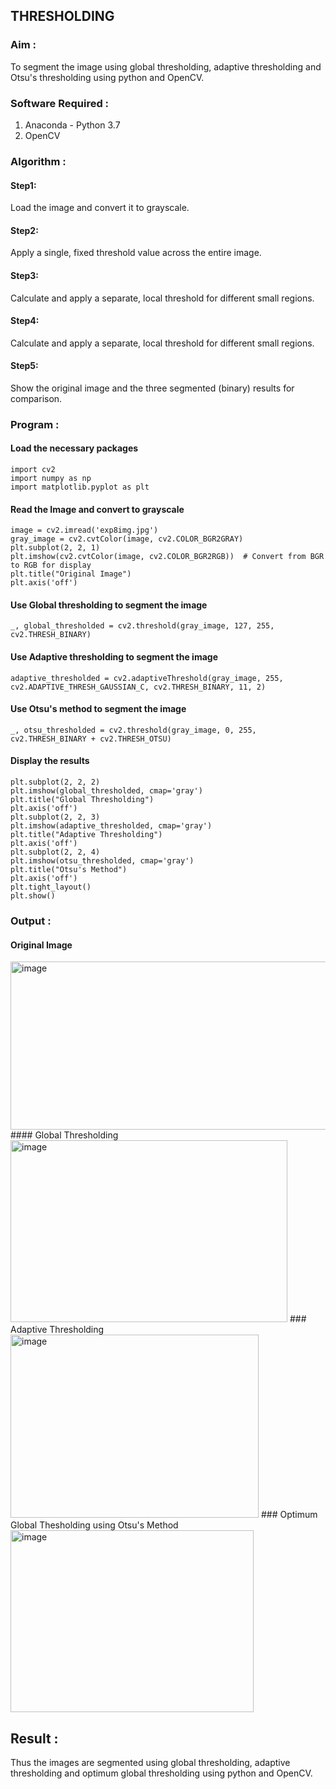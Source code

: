 ## THRESHOLDING
### Aim :
To segment the image using global thresholding, adaptive thresholding and Otsu's thresholding using python and OpenCV.

### Software Required :
1. Anaconda - Python 3.7
2. OpenCV

### Algorithm :
#### Step1:
Load the image and convert it to grayscale.
#### Step2:
Apply a single, fixed threshold value across the entire image.
#### Step3:
Calculate and apply a separate, local threshold for different small regions.
#### Step4:
Calculate and apply a separate, local threshold for different small regions.
#### Step5:
Show the original image and the three segmented (binary) results for comparison.

### Program :
#### Load the necessary packages
```
import cv2
import numpy as np
import matplotlib.pyplot as plt
```
#### Read the Image and convert to grayscale
```
image = cv2.imread('exp8img.jpg')  
gray_image = cv2.cvtColor(image, cv2.COLOR_BGR2GRAY)
plt.subplot(2, 2, 1)
plt.imshow(cv2.cvtColor(image, cv2.COLOR_BGR2RGB))  # Convert from BGR to RGB for display
plt.title("Original Image")
plt.axis('off')
```
#### Use Global thresholding to segment the image
```
_, global_thresholded = cv2.threshold(gray_image, 127, 255, cv2.THRESH_BINARY)
```
#### Use Adaptive thresholding to segment the image
```
adaptive_thresholded = cv2.adaptiveThreshold(gray_image, 255, cv2.ADAPTIVE_THRESH_GAUSSIAN_C, cv2.THRESH_BINARY, 11, 2)
```
#### Use Otsu's method to segment the image 
```
_, otsu_thresholded = cv2.threshold(gray_image, 0, 255, cv2.THRESH_BINARY + cv2.THRESH_OTSU)
```
#### Display the results
```
plt.subplot(2, 2, 2)
plt.imshow(global_thresholded, cmap='gray')
plt.title("Global Thresholding")
plt.axis('off')
plt.subplot(2, 2, 3)
plt.imshow(adaptive_thresholded, cmap='gray')
plt.title("Adaptive Thresholding")
plt.axis('off')
plt.subplot(2, 2, 4)
plt.imshow(otsu_thresholded, cmap='gray')
plt.title("Otsu's Method")
plt.axis('off')
plt.tight_layout()
plt.show()
```
### Output :
#### Original Image
<img width="680" height="269" alt="image" src="https://github.com/user-attachments/assets/52329e64-46b9-45dd-b6ab-8b2d31e8cf9b" />
#### Global Thresholding
<img width="443" height="291" alt="image" src="https://github.com/user-attachments/assets/8179501c-2151-4fca-b58b-56cf038b9108" />
### Adaptive Thresholding
<img width="397" height="293" alt="image" src="https://github.com/user-attachments/assets/19414162-3219-44aa-90c7-55ca3af11c4d" />
### Optimum Global Thesholding using Otsu's Method
<img width="389" height="291" alt="image" src="https://github.com/user-attachments/assets/26d38a85-d064-434d-bb07-77ce363184c5" />

## Result :
Thus the images are segmented using global thresholding, adaptive thresholding and optimum global thresholding using python and OpenCV.
